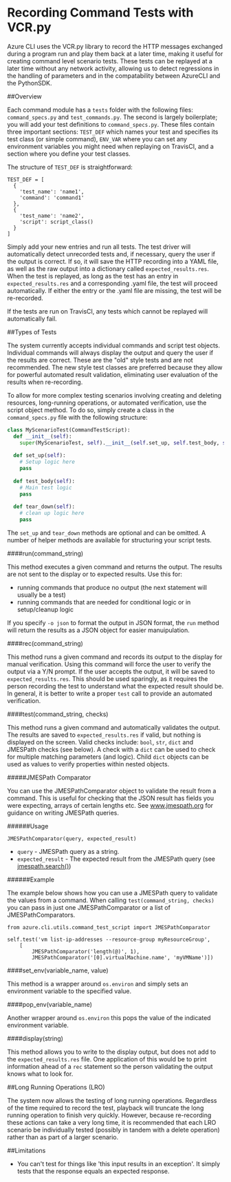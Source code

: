 ﻿Recording Command Tests with VCR.py
========================================

Azure CLI uses the VCR.py library to record the HTTP messages exchanged during a program run and play them back at a later time, making it useful for creating command level scenario tests. These tests can be replayed at a later time without any network activity, allowing us to detect regressions in the handling of parameters and in the compatability between AzureCLI and the PythonSDK.

##Overview

Each command module has a `tests` folder with the following files: `command_specs.py` and `test_commands.py`. The second is largely boilerplate; you will add your test definitions to `command_specs.py`. These files contain three important sections: `TEST_DEF` which names your test and specifies its test class (or simple command), `ENV_VAR` where you can set any environment variables you might need when replaying on TravisCI, and a section where you define your test classes.

The structure of `TEST_DEF` is straightforward:

```
TEST_DEF = [
  {
    'test_name': 'name1',
    'command': 'command1'
  },
  {
    'test_name': 'name2',
    'script': script_class()
  }
]
```

Simply add your new entries and run all tests. The test driver will automatically detect unrecorded tests and, if necessary, query the user if the output is correct. If so, it will save the HTTP recording into a YAML file, as well as the raw output into a dictionary called `expected_results.res`. When the test is replayed, as long as the test has an entry in `expected_results.res` and a corresponding .yaml file, the test will proceed automatically. If either the entry or the .yaml file are missing, the test will be re-recorded.

If the tests are run on TravisCI, any tests which cannot be replayed will automatically fail. 

##Types of Tests

The system currently accepts individual commands and script test objects. Individual commands will always display the output and query the user if the results are correct. These are the "old" style tests and are not recommended. The new style test classes are preferred because they allow for powerful automated result validation, eliminating user evaluation of the results when re-recording.

To allow for more complex testing scenarios involving creating and deleting resources, long-running operations, or automated verification, use the script object method. To do so, simply create a class in the `command_specs.py` file with the following structure:

```Python
class MyScenarioTest(CommandTestScript):
  def __init__(self):
    super(MyScenarioTest, self).__init__(self.set_up, self.test_body, self.tear_down)
  
  def set_up(self):
    # Setup logic here
    pass
    
  def test_body(self):
    # Main test logic
    pass
    
  def tear_down(self):
    # clean up logic here
    pass
```

The `set_up` and `tear_down` methods are optional and can be omitted. A number of helper methods are available for structuring your script tests.

####run(command_string)

This method executes a given command and returns the output. The results are not sent to the display or to expected results. Use this for:

- running commands that produce no output (the next statement will usually be a test)
- running commands that are needed for conditional logic or in setup/cleanup logic

If you specify `-o json` to format the output in JSON format, the `run` method will return the results as a JSON object for easier manuipulation.

####rec(command_string)

This method runs a given command and records its output to the display for manual verification. Using this command will force the user to verify the output via a Y/N prompt. If the user accepts the output, it will be saved to `expected_results.res`. This should be used sparingly, as it requires the person recording the test to understand what the expected result should be. In general, it is better to write a proper `test` call to provide an automated verification.

####test(command_string, checks)

This method runs a given command and automatically validates the output. The results are saved to `expected_results.res` if valid, but nothing is displayed on the screen. Valid checks include: `bool`, `str`, `dict` and JMESPath checks (see below). A check with a `dict` can be used to check for multiple matching parameters (and logic). Child `dict` objects can be used as values to verify properties within nested objects.

#####JMESPath Comparator

You can use the JMESPathComparator object to validate the result from a command. This is useful for checking that the JSON result has fields you were expecting, arrays of certain lengths etc. See www.jmespath.org for guidance on writing JMESPath queries.

######Usage
```
JMESPathComparator(query, expected_result)
```
- `query` - JMESPath query as a string.
- `expected_result` - The expected result from the JMESPath query (see [jmespath.search()](https://github.com/jmespath/jmespath.py#api))

######Example

The example below shows how you can use a JMESPath query to validate the values from a command.
When calling `test(command_string, checks)` you can pass in just one JMESPathComparator or a list of JMESPathComparators.

```
from azure.cli.utils.command_test_script import JMESPathComparator

self.test('vm list-ip-addresses --resource-group myResourceGroup',
    [
        JMESPathComparator('length(@)', 1),
        JMESPathComparator('[0].virtualMachine.name', 'myVMName')])
```


####set_env(variable_name, value)

This method is a wrapper around `os.environ` and simply sets an environment variable to the specified value.

####pop_env(variable_name)

Another wrapper around `os.environ` this pops the value of the indicated environment variable.

####display(string)

This method allows you to write to the display output, but does not add to the `expected_results.res` file. One application of this would be to print information ahead of a `rec` statement so the person validating the output knows what to look for.

##Long Running Operations (LRO)

The system now allows the testing of long running operations. Regardless of the time required to record the test, playback will truncate the long running operation to finish very quickly. However, because re-recording these actions can take a very long time, it is recommended that each LRO scenario be individually tested (possibly in tandem with a delete operation) rather than as part of a larger scenario.

##Limitations

+ You can't test for things like 'this input results in an exception'. It simply tests that the response equals an expected response.
